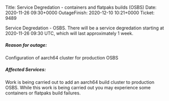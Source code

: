 Title: Service Degredation - containers and flatpaks builds (OSBS)
Date: 2020-11-26 09:30+0000
OutageFinish: 2020-12-10 10:21+0000
Ticket: 9489

Service Degredation - OSBS. There will be a service degredation starting 
at 2020-11-26 09:30 UTC, which will last approximately 1 week.

##### Reason for outage:
Configuration of aarch64 cluster for production OSBS

##### Affected Services:
Work is being carried out to add an aarch64 build cluster to production OSBS.
While this work is being carried out you may experience some containers or flatpaks build failures.
